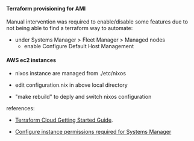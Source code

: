 #### Terraform provisioning for AMI

Manual intervention was required to enable/disable some features due to not being able to find a terraform way to automate:

* under Systems Manager > Fleet Manager > Managed nodes
  * enable Configure Default Host Management


#### AWS ec2 instances

* nixos instance are managed from ./etc/nixos

* edit configuration.nix in above local directory

* "make rebuild" to deply and switch nixos configuration


references:

* [Terraform Cloud Getting Started Guide](https://learn.hashicorp.com/terraform/cloud-gettingstarted/tfc_overview).

* [Configure instance permissions required for Systems Manager](https://docs.aws.amazon.com/systems-manager/latest/userguide/setup-instance-permissions.html)